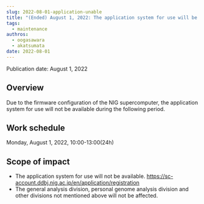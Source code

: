 ```yaml
---
slug: 2022-08-01-application-unable
title: "(Ended) August 1, 2022: The application system for use will be temporarily unavailable"
tags:
  - maintenance
authros:
  - oogasawara
  - akatsumata
date: 2022-08-01
---
```


Publication date: August 1, 2022

## Overview

Due to the firmware configuration of the NIG supercomputer, the application system for use will not be available during the following period.


## Work schedule

Monday, August 1, 2022, 10:00-13:00(24h)


## Scope of impact

- The application system for use will not be available. 
https://sc-account.ddbj.nig.ac.jp/en/application/registration
- The general analysis division, personal genome analysis division and other divisions not mentioned above will not be affected.
